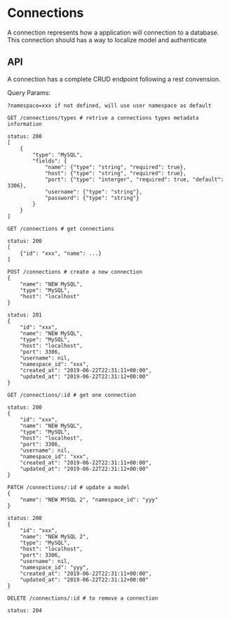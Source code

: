 # Connections

A connection represents how a application will connection to a database. This connection should has a way to localize model and authenticate

## API

A connection has a complete CRUD endpoint following a rest convension.

Query Params:

    ?namespace=xxx if not defined, will use user namespace as default

    GET /connections/types # retrive a connections types metadata information
    
    status: 200
    [
        {
            "type": "MySQL",
            "fields": {
                "name": {"type": "string", "required": true},
                "host": {"type": "string", "required": true},
                "port": {"type": "interger", "required": true, "default": 3306},
                "username": {"type": "string"},
                "password": {"type": "string"}
            }
        }
    ]
    
    GET /connections # get connections
    
    status: 200
    [
        {"id": "xxx", "name": ...}
    ]

    POST /connections # create a new connection
    {
        "name": "NEW MySQL",
        "type": "MySQL",
        "host": "localhost"
    }

    status: 201
    {
        "id": "xxx",
        "name": "NEW MySQL",
        "type": "MySQL",
        "host": "localhost",
        "port": 3306,
        "username": nil,
        "namespace_id": "xxx",
        "created_at": "2019-06-22T22:31:11+00:00",
        "updated_at": "2019-06-22T22:31:12+00:00"
    }

    GET /connections/:id # get one connection

    status: 200
    {
        "id": "xxx",
        "name": "NEW MySQL",
        "type": "MySQL",
        "host": "localhost",
        "port": 3306,
        "username": nil,
        "namespace_id": "xxx",
        "created_at": "2019-06-22T22:31:11+00:00",
        "updated_at": "2019-06-22T22:31:12+00:00"
    }

    PATCH /connections/:id # update a model
    {
        "name": "NEW MYSQL 2", "namespace_id": "yyy"
    }

    status: 200
    {
        "id": "xxx",
        "name": "NEW MySQL 2",
        "type": "MySQL",
        "host": "localhost",
        "port": 3306,
        "username": nil,
        "namespace_id": "yyy",
        "created_at": "2019-06-22T22:31:11+00:00",
        "updated_at": "2019-06-22T22:31:12+00:00"
    }

    DELETE /connections/:id # to remove a connection
    
    status: 204

